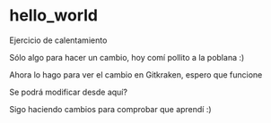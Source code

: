# hello_world
Ejercicio de calentamiento

Sólo algo para hacer un cambio, hoy comí pollito a la poblana :)

Ahora lo hago para ver el cambio en Gitkraken, espero que funcione

Se podrá modificar desde aquí?

Sigo haciendo cambios para comprobar que aprendí :)
